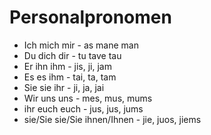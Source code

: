 # Personalpronomen

-  Ich mich mir - as mane man
-  Du dich dir - tu tave tau
-  Er ihn ihm - jis, ji, jam
-  Es es ihm - tai, ta, tam
-  Sie sie ihr - ji, ja, jai
-  Wir uns uns - mes, mus, mums
-  ihr euch euch - jus, jus, jums
-  sie/Sie sie/Sie ihnen/Ihnen - jie, juos, jiems
